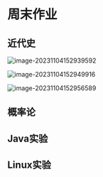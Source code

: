 # 周末作业

## 近代史

 ![image-20231104152939592](C:/Users/%E8%AE%B8%E9%97%B0%E5%8D%9A/AppData/Roaming/Typora/typora-user-images/image-20231104152939592.png) 



![image-20231104152949916](C:/Users/%E8%AE%B8%E9%97%B0%E5%8D%9A/AppData/Roaming/Typora/typora-user-images/image-20231104152949916.png) 

![image-20231104152956589](C:/Users/%E8%AE%B8%E9%97%B0%E5%8D%9A/AppData/Roaming/Typora/typora-user-images/image-20231104152956589.png) 





## 概率论





## Java实验



## Linux实验